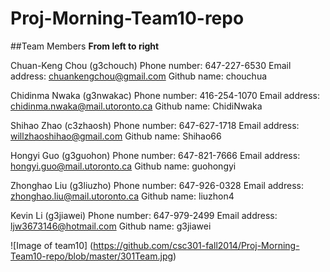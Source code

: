 Proj-Morning-Team10-repo
========================

##Team Members
**From left to right**


Chuan-Keng Chou (g3chouch)
Phone number: 647-227-6530
Email address: chuankengchou@gmail.com 
Github name: chouchua

Chidinma Nwaka (g3nwakac)
Phone number: 416-254-1070
Email address: chidinma.nwaka@mail.utoronto.ca 
Github name: ChidiNwaka

Shihao Zhao (c3zhaosh)
Phone number: 647-627-1718
Email address: willzhaoshihao@gmail.com 
Github name: Shihao66

Hongyi Guo (g3guohon)
Phone number: 647-821-7666
Email address: hongyi.guo@mail.utoronto.ca 
Github name: guohongyi

Zhonghao Liu (g3liuzho)
Phone number: 647-926-0328
Email address: zhonghao.liu@mail.utoronto.ca 
Github name: liuzhon4

Kevin Li (g3jiawei)
Phone number: 647-979-2499
Email address: ljw3673146@hotmail.com 
Github name: g3jiawei

![Image of team10]
(https://github.com/csc301-fall2014/Proj-Morning-Team10-repo/blob/master/301Team.jpg)
